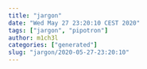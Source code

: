 ```yaml
---
title: "jargon"
date: "Wed May 27 23:20:10 CEST 2020"
tags: ["jargon", "pipotron"]
author: m1ch3l
categories: ["generated"]
slug: "jargon/2020-05-27-23:20:10"
---
```



